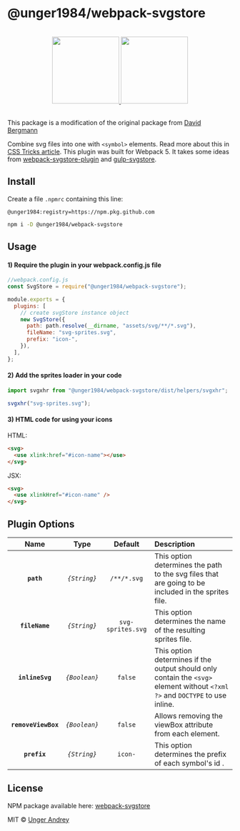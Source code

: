 # @unger1984/webpack-svgstore

<br/>
<div align="center">
  <a href="http://www.w3.org/Graphics/SVG/">
  <img width="150" height="150" src="./example/static/svg/svg-logo.svg">
  </a>
  <a href="https://webpack.js.org/">
    <img width="150" height="150"
      src="https://webpack.js.org/assets/icon-square-big.svg">
  </a>
</div>
<br/>

This package is a modification of the original package from [David Bergmann](https://github.com/davidbepa/webpack-svgstore)

Combine svg files into one with `<symbol>` elements. Read more about this in [CSS Tricks article](http://css-tricks.com/svg-symbol-good-choice-icons/). This plugin was built for Webpack 5. It takes some ideas from [webpack-svgstore-plugin](https://github.com/mrsum/webpack-svgstore-plugin) and [gulp-svgstore](https://www.npmjs.com/package/gulp-svgstore).

## Install

Create a file ```.npmrc``` containing this line:

```shell
@unger1984:registry=https://npm.pkg.github.com
```

```bash
npm i -D @unger1984/webpack-svgstore
```

## Usage

#### 1) Require the plugin in your webpack.config.js file

```javascript
//webpack.config.js
const SvgStore = require("@unger1984/webpack-svgstore");

module.exports = {
  plugins: [
    // create svgStore instance object
    new SvgStore({
      path: path.resolve(__dirname, "assets/svg/**/*.svg"),
      fileName: "svg-sprites.svg",
      prefix: "icon-",
    }),
  ],
};
```

#### 2) Add the sprites loader in your code

```javascript
import svgxhr from "@unger1984/webpack-svgstore/dist/helpers/svgxhr";

svgxhr("svg-sprites.svg");
```

#### 3) HTML code for using your icons

HTML:

```html
<svg>
  <use xlink:href="#icon-name"></use>
</svg>
```

JSX:

```html
<svg>
  <use xlinkHref="#icon-name" />
</svg>
```

## Plugin Options

|        Name         |     Type      |      Default      | Description                                                                                                                  |
| :-----------------: | :-----------: | :---------------: | :--------------------------------------------------------------------------------------------------------------------------- |
|     **`path`**      | _`{String}`_  |    `/**/*.svg`    | This option determines the path to the svg files that are going to be included in the sprites file.                          |
|   **`fileName`**    | _`{String}`_  | `svg-sprites.svg` | This option determines the name of the resulting sprites file.                                                               |
|   **`inlineSvg`**   | _`{Boolean}`_ |      `false`      | This option determines if the output should only contain the `<svg>` element without `<?xml ?>` and `DOCTYPE` to use inline. |
| **`removeViewBox`** | _`{Boolean}`_ |      `false`      | Allows removing the viewBox attribute from each element.                                                                     |
|    **`prefix`**     | _`{String}`_  |      `icon-`      | This option determines the prefix of each symbol's id .                                                                      |

## License

NPM package available here: [webpack-svgstore](https://github.com/users/unger1984/packages/npm/package/webpack-svgstore)

MIT © [Unger Andrey](http://unger1984.pro/)
